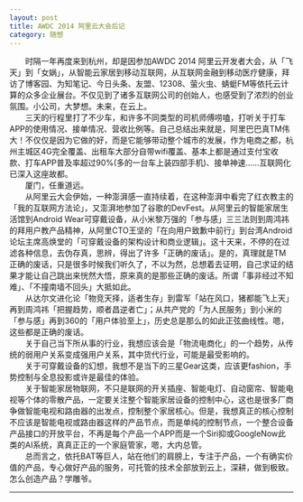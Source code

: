 ```yaml
---
layout: post  
title: AWDC 2014 阿里云大会后记  
category: 随想  
---
```

&emsp;&emsp;时隔一年再度来到杭州，却是因参加AWDC 2014 阿里云开发者大会，从「飞天」到「女娲」，从智能云家居到移动互联网，从互联网金融到移动医疗健康，拜访了博客园、为知笔记、今日头条、友盟、12308、萤火虫、蜻蜓FM等依托云计算的众多企业展台。不仅见到了诸多互联网公司的创始人，也感受到了浓烈的创业氛围。小公司，大梦想。未来，在云上。  
&emsp;&emsp;三天的行程里打了不少车，和许多不同类型的司机师傅唠嗑，打听关于打车APP的使用情况、接单情况、营收比例等。自己总结出来就是，阿里巴巴真TM伟大！不仅仅是因为它做的好，而是它能够带动整个城市的发展，作为电商之都，杭州主城区4G完全覆盖、出租车大部分自带wifi覆盖、基本上都是通过支付宝收款、打车APP普及率超过90%(多的一台车上装四部手机)、接单神速……互联网化已深入这座故都。  
&emsp;&emsp;厦门，任重道远。  
&emsp;&emsp;从阿里云大会伊始，一种澎湃感一直持续着，在这种澎湃中看完了红衣教主的「我的互联网方法论」，又澎湃地参加了谷歌的DevFest。从阿里云的智能家居生活馆到Android Wear可穿戴设备，从小米黎万强的「参与感」三三法则到周鸿祎的拜用户教产品精神，从阿里CTO王坚的「在向用户致歉中前行」到台湾Android论坛主席高焕堂的「可穿戴设备的架构设计和商业逻辑」。这十天来，不停的在过滤各种信息，去伪存真，思辨，得出了许多「正确的废话」。是的，真理就是TM正确的废话，只是很多时候我们听久了，不以为然，总想着去证明，自己求证的结果才能让自己跳出来恍然大悟，原来真的是那些正确的废话。所谓「事非经过不知难」、「不撞南墙不回头」大抵如此。  
&emsp;&emsp;从达尔文进化论「物竞天择，适者生存」到雷军「站在风口，猪都能飞上天」再到周鸿祎「把握趋势，顺者昌逆者亡」；从共产党的「为人民服务」到小米的「参与感」再到360的「用户体验至上」，历史总是那么的如此正弦曲线性。嗯，这些都是正确的废话。  
&emsp;&emsp;关于自己当下所从事的行业，我想应该会是「物流电商化」的一个趋势，从传统的弱用户关系变成强用户关系，其中货代行业，可能是最受影响的。  
&emsp;&emsp;关于可穿戴设备的幻想，我想不是当下的三星Gear这类，应该更fashion，手势控制与全息投影或许是最佳的体验。  
&emsp;&emsp;关于智能家居物联网，不只是联网的开关插座、智能电灯、自动窗帘、智能电视等个体的零散产品，一定要关注整个智能家居设备的控制中心，这也是很多厂商争做智能电视和路由器的出发点，控制整个家居核心。但是，我想真正的核心控制不应该是智能电视或路由器这样的产品节点，而是单纯的控制节点，一个整合设备产品接口的开放平台，不再是每个产品一个APP而是一个Siri抑或GoogleNow此类的AI系统，真真正正的一个家庭管家，嗯，大内总管。  
&emsp;&emsp;总而言之，依托BAT等巨人，站在他们的肩膀上，专注于产品，一个有确实价值的产品，专心做好产品的服务，可托管的技术全部放到云上，深耕，做到极致。怎么创造产品？学雕爷。   
- - -

